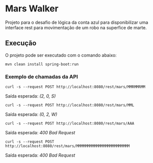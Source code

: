 # Mars Walker
Projeto para o desafio de lógica da conta azul para disponibilizar uma interface
rest para movimentação de um robo na superfice de marte.

## Execução
O projeto pode ser executado com o comando abaixo:  
```shell
mvn clean install spring-boot:run
```

### Exemplo de chamadas da API  

```shell
curl -s --request POST http://localhost:8080/rest/mars/MMRMMRMM
```  
Saída esperada: *(2, 0, S)*

```shell
curl -s --request POST http://localhost:8080/rest/mars/MML
```  
Saída esperada: *(0, 2, W)*

```shell
curl -s --request POST http://localhost:8080/rest/mars/AAA
```
Saída esperada: *400 Bad Request*

```shell
curl -s --request POST http://localhost:8080/rest/mars/MMMMMMMMMMMMMMMMMMMMMMMM
```
Saída esperada: *400 Bad Request*
